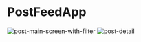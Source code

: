 # PostFeedApp


![post-main-screen-with-filter](https://github.com/realeti/PostFeedApp/assets/30148823/ccf130e2-0720-45e0-a7ed-40825291ce20)
![post-detail](https://github.com/realeti/PostFeedApp/assets/30148823/fe313b33-6d9c-438e-b327-1c21f2faaf3d)
